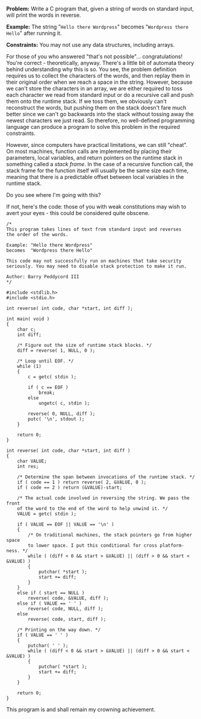 **Problem:** Write a C program that, given a string of words on standard input, will print the words in reverse.

**Example:** The string "```Hello there Wordpress```" becomes "```Wordpress there Hello```" after running it.

**Constraints:** You may not use any data structures, including arrays.

For those of you who answered "that's not possible"... congratulations! You're correct - theoretically, anyway. There's a little bit of automata theory behind understanding why this is so. You see, the problem definition requires us to collect the characters of the words, and then replay them in their original order when we reach a space in the string. However, because we can't store the characters in an array, we are either required to toss each character we read from standard input or do a recursive call and push them onto the runtime stack. If we toss them, we obviously can't reconstruct the words, but pushing them on the stack doesn't fare much better since we can't go backwards into the stack without tossing away the newest characters we just read. So therefore, no well-defined programming language can produce a program to solve this problem in the required constraints.

However, since computers have practical limitations, we can still "cheat". On most machines, function calls are implemented by placing their parameters, local variables, and return pointers on the runtime stack in something called a <em>stack frame</em>. In the case of a recursive function call, the stack frame for the function itself will usually be the same size each time, meaning that there is a predictable offset between local variables in the runtime stack.

Do you see where I'm going with this?

If not, here's the code: those of you with weak constitutions may wish to avert your eyes - this could be considered quite obscene.


    /*
    This program takes lines of text from standard input and reverses
    the order of the words.

    Example: "Hello there Wordpress"
    becomes  "Wordpress there Hello"

    This code may not successfully run on machines that take security
    seriously. You may need to disable stack protection to make it run.

    Author: Barry Peddycord III
    */

    #include <stdlib.h>
    #include <stdio.h>
     
    int reverse( int code, char *start, int diff );
     
    int main( void )
    {
        char c;
        int diff;
     
        /* Figure out the size of runtime stack blocks. */
        diff = reverse( 1, NULL, 0 );
     
        /* Loop until EOF. */
        while (1)
        {
            c = getc( stdin );
     
            if ( c == EOF )
                break;
            else
                ungetc( c, stdin );
     
            reverse( 0, NULL, diff );
            putc( '\n', stdout );
        }
     
        return 0;
    }
     
    int reverse( int code, char *start, int diff )
    {
        char VALUE;
        int res;
     
        /* Determine the span between invocations of the runtime stack. */
        if ( code == 1 ) return reverse( 2, &VALUE, 0 );
        if ( code == 2 ) return (&VALUE)-start;
     
        /* The actual code involved in reversing the string. We pass the front
        of the word to the end of the word to help unwind it. */
        VALUE = getc( stdin );
     
        if ( VALUE == EOF || VALUE == '\n' )
        {
            /* On traditional machines, the stack pointers go from higher space
            to lower space. I put this conditional for cross platform-ness. */
            while ( (diff < 0 && start > &VALUE) || (diff > 0 && start < &VALUE) )
            {
                putchar( *start );
                start += diff;
            }
        }
        else if ( start == NULL )
            reverse( code, &VALUE, diff );
        else if ( VALUE == ' ' )
            reverse( code, NULL, diff );
        else
            reverse( code, start, diff );
     
        /* Printing on the way down. */
        if ( VALUE == ' ' )
        {
            putchar( ' ' );
            while ( (diff < 0 && start > &VALUE) || (diff > 0 && start < &VALUE) )
            {
                putchar( *start );
                start += diff;
            }
        }
     
        return 0;
    }

This program is and shall remain my crowning achievement.
